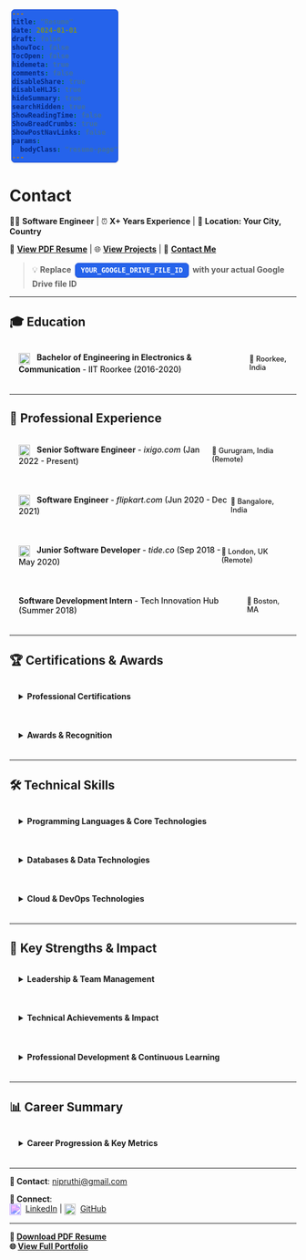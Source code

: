 ```yaml
---
title: "Resume"
date: 2024-01-01
draft: false
showToc: false
TocOpen: false
hidemeta: true
comments: false
disableShare: true
disableHLJS: true
hideSummary: true
searchHidden: true
ShowReadingTime: false
ShowBreadCrumbs: true
ShowPostNavLinks: false
params:
  bodyClass: "resume-page"
---
```


<style>
/* Make the resume page use full width */
.main {
    max-width: 95% !important;
    margin: 0 auto;
    padding: 0 2rem;
}

.post-content {
    max-width: none !important;
    width: 100%;
}

/* Better spacing for details/summary sections */
details {
    width: 100%;
    margin-bottom: 1.2rem;
    border: 1px solid var(--border);
    border-radius: 8px;
    overflow: hidden;
}

summary {
    padding: 1rem;
    background-color: var(--code-bg);
    cursor: pointer;
    font-weight: 500;
    border-bottom: 1px solid var(--border);
}

summary:hover {
    background-color: var(--hljs-bg);
}

details[open] summary {
    border-bottom: 1px solid var(--border);
}

details > *:not(summary) {
    padding: 1rem;
}

/* Technology tags styling */
code {
    display: inline-block;
    margin: 0.1rem 0.2rem;
    padding: 0.3rem 0.6rem;
    background-color: #2563eb !important;
    color: #ffffff !important;
    border-radius: 6px;
    font-size: 0.85em;
    font-weight: 600;
    border: 1px solid #1d4ed8;
    box-shadow: 0 1px 3px rgba(0, 0, 0, 0.1);
}

/* Responsive design */
@media (max-width: 768px) {
    .main {
        max-width: 100% !important;
        padding: 0 1rem;
    }
    
    details > *:not(summary) {
        padding: 0.75rem;
    }
    
    summary {
        padding: 0.75rem;
        flex-direction: column !important;
        align-items: flex-start !important;
        gap: 0.5rem;
    }
    
    summary span:last-child {
        font-size: 0.8em !important;
        align-self: flex-end;
    }
}

/* Company icon alignment */
summary img {
    margin-right: 8px;
    vertical-align: middle;
}
</style>

# Contact

👨‍💻 **Software Engineer** | ⏰ **X+ Years Experience** | 📍 **Location: Your City, Country**

📄 **[View PDF Resume](https://drive.google.com/file/d/YOUR_GOOGLE_DRIVE_FILE_ID/view?usp=sharing)** | 🌐 **[View Projects](/projects)** | 📧 **[Contact Me](/contact)**

> 💡 **Replace `YOUR_GOOGLE_DRIVE_FILE_ID` with your actual Google Drive file ID**

---

## 🎓 Education

<details>
<summary style="display: flex; justify-content: space-between; align-items: center;">
<span><img src="/images/iitr-icon.jpeg" alt="IIT Roorkee" width="20" height="20" style="display:inline-block; vertical-align:middle; margin-right:8px;"> <strong>Bachelor of Engineering in Electronics & Communication</strong> - IIT Roorkee (2016-2020)</span>
<span style="font-size: 0.9em; color: var(--secondary);">📍 Roorkee, India</span>
</summary>

</details>

---

## 🏢 Professional Experience

<details>
<summary style="display: flex; justify-content: space-between; align-items: center;">
<span><img src="/images/ixigo-icon.png" alt="ixigo" width="20" height="20" style="display:inline-block; vertical-align:middle; margin-right:8px;"> <strong>Senior Software Engineer</strong> - <em>ixigo.com</em> (Jan 2022 - Present)</span>
<span style="font-size: 0.9em; color: var(--secondary);">📍 Gurugram, India (Remote)</span>
</summary>

### 🎯 Key Responsibilities
- Lead backend development for travel search and booking platform serving millions of users
- Architect and implement scalable travel APIs using Go, PostgreSQL, and Kubernetes
- Optimize flight search algorithms and hotel aggregation systems for performance
- Mentor junior developers and establish best practices for the travel tech team

### 🏆 Key Achievements
- **Travel Platform Scale**: Built systems handling 10M+ travel searches daily during peak season
- **Search Performance**: Reduced flight search response times by 40% through algorithmic improvements
- **Team Leadership**: Managed a team of 4 engineers, delivering 15+ travel features on schedule
- **Cost Optimization**: Implemented caching strategies that reduced API costs by $50K annually

### 💻 Technologies Used
`Go` `PostgreSQL` `Kubernetes` `Docker` `AWS` `Redis` `GraphQL` `gRPC`

</details>

<details>
<summary style="display: flex; justify-content: space-between; align-items: center;">
<span><img src="/images/flipkart-icon.png" alt="Flipkart" width="20" height="20" style="display:inline-block; vertical-align:middle; margin-right:8px;"> <strong>Software Engineer</strong> - <em>flipkart.com</em> (Jun 2020 - Dec 2021)</span>
<span style="font-size: 0.9em; color: var(--secondary);">📍 Bangalore, India</span>
</summary>

### 🎯 Key Responsibilities
- Developed e-commerce platform features for India's largest marketplace using React, Node.js, and MongoDB
- Built and maintained seller onboarding and catalog management systems
- Collaborated with product teams on customer experience and marketplace features
- Participated in on-call rotation for critical e-commerce infrastructure

### 🏆 Key Achievements
- **E-commerce Scale**: Contributed to platform serving 100M+ monthly active users
- **Seller Platform**: Built seller dashboard features used by 500K+ merchants
- **Performance**: Delivered 25+ marketplace features with 99.9% uptime during high-traffic sales
- **Quality**: Introduced automated testing practices, increasing code coverage from 40% to 85%

### 💻 Technologies Used
`JavaScript` `React` `Node.js` `MongoDB` `AWS` `Docker` `Jest` `Cypress`

</details>

<details>
<summary style="display: flex; justify-content: space-between; align-items: center;">
<span><img src="/images/tide-icon.png" alt="Tide" width="20" height="20" style="display:inline-block; vertical-align:middle; margin-right:8px;"> <strong>Junior Software Developer</strong> - <em>tide.co</em> (Sep 2018 - May 2020)</span>
<span style="font-size: 0.9em; color: var(--secondary);">📍 London, UK (Remote)</span>
</summary>

### 🎯 Key Responsibilities
- Developed fintech applications for SME banking platform using Java Spring Boot and Angular
- Built payment processing and account management systems for small businesses
- Maintained financial data systems and performed secure database migrations
- Participated in agile development process with focus on financial compliance

### 🏆 Key Achievements
- **Fintech Platform**: Built payment systems processing £1M+ daily transactions for SMEs
- **Performance**: Improved payment processing speed by 50% through optimization
- **Compliance**: Implemented security features meeting FCA regulatory requirements
- **Customer Support**: Resolved 200+ financial platform issues with 95% satisfaction

### 💻 Technologies Used
`Java` `Spring Boot` `Angular` `MySQL` `Maven` `JUnit` `Git`

</details>

<details>
<summary style="display: flex; justify-content: space-between; align-items: center;">
<span><strong>Software Development Intern</strong> - Tech Innovation Hub (Summer 2018)</span>
<span style="font-size: 0.9em; color: var(--secondary);">📍 Boston, MA</span>
</summary>

### 🎯 Key Responsibilities
- Developed mobile application features using React Native
- Assisted in API development and testing
- Participated in daily standups and sprint reviews
- Contributed to open-source projects

### 🏆 Key Achievements
- **Mobile App Feature**: Developed user authentication system used by 10K+ mobile users
- **API Integration**: Built integration with 3rd party payment systems
- **Open Source**: Contributed to 2 popular open-source libraries
- **Learning**: Completed 5 technical workshops and obtained AWS Cloud Practitioner certification

### 💻 Technologies Used
`React Native` `JavaScript` `Python` `REST APIs` `Git`

</details>

---

## 🏆 Certifications & Awards

<details>
<summary><strong>Professional Certifications</strong></summary>

### ☁️ Cloud & Infrastructure
- **AWS Certified Solutions Architect - Professional** *(2023)*
- **Google Cloud Professional Developer** *(2022)*
- **Kubernetes Administrator (CKA)** *(2022)*
- **AWS Certified Developer - Associate** *(2020)*

### 📋 Project Management
- **Scrum Master Certified (SMC)** *(2019)*

</details>

<details>
<summary><strong>Awards & Recognition</strong></summary>

### 🥇 Professional Awards
- **Employee of the Quarter** - Tech Company Inc. *(Q3 2023)*
- **Innovation Award** - Startup Labs *(2021)*
- **Open Source Contributor Award** - GitHub *(2021)*

### 🎖️ Industry Recognition
- **Best Technical Presentation** - Tech Conference 2022
- **Hackathon Winner** - City Tech Challenge 2020

</details>

---

## 🛠️ Technical Skills

<details>
<summary><strong>Programming Languages & Core Technologies</strong></summary>

### 🔤 Programming Languages
- **Expert Level**: Go, JavaScript/TypeScript, Python
- **Proficient**: Java, SQL, HTML/CSS
- **Familiar**: Rust, C++, Shell Scripting

### ⚙️ Core Development
- **Backend Frameworks**: Express.js, Gin, Echo, Spring Boot, Django, FastAPI
- **Frontend Frameworks**: React, Vue.js, Angular, Next.js
- **Testing Frameworks**: Jest, Cypress, JUnit, pytest, Go testing

</details>

<details>
<summary><strong>Databases & Data Technologies</strong></summary>

### 🗃️ Database Systems
- **Relational**: PostgreSQL, MySQL, SQLite
- **NoSQL**: MongoDB, Redis, DynamoDB
- **Search Engines**: Elasticsearch, Solr
- **Message Queues**: RabbitMQ, Apache Kafka

### 📊 Data Processing
- **Analytics**: Apache Spark, Pandas, NumPy
- **ETL Tools**: Apache Airflow, Luigi
- **Data Visualization**: D3.js, Chart.js, Plotly

</details>

<details>
<summary><strong>Cloud & DevOps Technologies</strong></summary>

### ☁️ Cloud Platforms
- **Primary**: AWS (EC2, S3, Lambda, RDS, EKS)
- **Secondary**: Google Cloud Platform, Microsoft Azure

### 🚀 DevOps & Infrastructure
- **Containerization**: Docker, Kubernetes, Docker Compose
- **CI/CD**: GitHub Actions, GitLab CI, Jenkins, CircleCI
- **Infrastructure as Code**: Terraform, CloudFormation, Ansible
- **Monitoring**: Prometheus, Grafana, New Relic, DataDog

### 🛠️ Development Tools
- **Version Control**: Git, GitHub, GitLab
- **API Technologies**: REST, GraphQL, gRPC, OpenAPI
- **Security**: OAuth, JWT, SSL/TLS, Security Best Practices

</details>

---

## 🎯 Key Strengths & Impact

<details>
<summary><strong>Leadership & Team Management</strong></summary>

### 👥 Team Leadership Experience
- **Team Size**: Successfully led teams of 2-6 engineers
- **Mentorship**: Mentored 10+ junior developers throughout career
- **Cross-functional Collaboration**: Worked with Product, Design, and QA teams
- **Technical Direction**: Drove architectural decisions and technology adoption

### 📋 Project Management
- **Delivery Rate**: Maintained 95%+ on-time delivery rate for assigned projects
- **Stakeholder Communication**: Regular reporting to C-level executives
- **Risk Management**: Proactive identification and mitigation of technical risks

</details>

<details>
<summary><strong>Technical Achievements & Impact</strong></summary>

### ⚡ Performance & Optimization
- **System Performance**: Improved application performance by 40% on average across projects
- **Cost Optimization**: Achieved $100K+ in annual cost savings through infrastructure improvements
- **Scalability**: Built systems serving 1M+ combined users

### 🔧 Notable Technical Contributions
- **Microservices Migration**: Led enterprise monolith to microservices migration
- **Real-time Analytics Platform**: Built data processing pipeline handling 1TB+ daily data
- **Developer Tools**: Created internal tools adopted by 100+ engineers across organization
- **Open Source**: Active contributor to projects with 10K+ GitHub stars

</details>

<details>
<summary><strong>Professional Development & Continuous Learning</strong></summary>

### 📖 Continuous Learning
- **Conferences**: Regular attendee of major tech conferences (AWS re:Invent, KubeCon, etc.)
- **Certifications**: Maintain current certifications in cloud and container technologies
- **Side Projects**: Active development of personal projects to explore new technologies
- **Community**: Active in open-source community and technical forums

### 🤝 Knowledge Sharing
- **Technical Writing**: Author of technical blog posts and documentation
- **Speaking**: Presented at local meetups and tech conferences
- **Mentoring**: Volunteer mentor for coding bootcamps and university programs
- **Code Review**: Established code review standards and best practices

</details>

---

## 📊 Career Summary

<details>
<summary><strong>Career Progression & Key Metrics</strong></summary>

### 📈 Career Timeline
- **2018**: Started as Software Development Intern
- **2018-2020**: Junior Software Developer (1.5 years)
- **2020-2021**: Software Engineer (1.5 years)
- **2022-Present**: Senior Software Engineer (2+ years)

### 📊 Impact Metrics
- **Projects Delivered**: 50+ successful project deliveries
- **Team Members Mentored**: 10+ junior developers
- **Users Impacted**: 1M+ combined users across all projects
- **Cost Savings**: $150K+ in infrastructure optimizations
- **Performance Improvements**: 40% average improvement across systems

### 🌱 Professional Growth
- **Technical Leadership**: Progressed from individual contributor to technical lead
- **Industry Recognition**: Multiple awards and certifications
- **Community Impact**: Active open-source contributor and technical speaker

</details>

---

**📧 Contact**: [nipruthi@gmail.com](mailto:nipruthi@gmail.com)

**🔗 Connect**:  
[<img src="https://cdn.jsdelivr.net/npm/simple-icons@v9/icons/linkedin.svg" alt="LinkedIn" width="20" height="20" style="display:inline-block; vertical-align:middle; margin-right:8px; filter: invert(0.2) sepia(1) saturate(5) hue-rotate(200deg);">LinkedIn](https://linkedin.com/in/nipunpruthi) | [<img src="https://cdn.jsdelivr.net/npm/simple-icons@v9/icons/github.svg" alt="GitHub" width="20" height="20" style="display:inline-block; vertical-align:middle; margin-right:8px;">GitHub](https://github.com/nipunpruthi)

---

**📄 [Download PDF Resume](mailto:nipruthi@gmail.com?subject=Resume%20Request)**  
**🌐 [View Full Portfolio](/projects)**